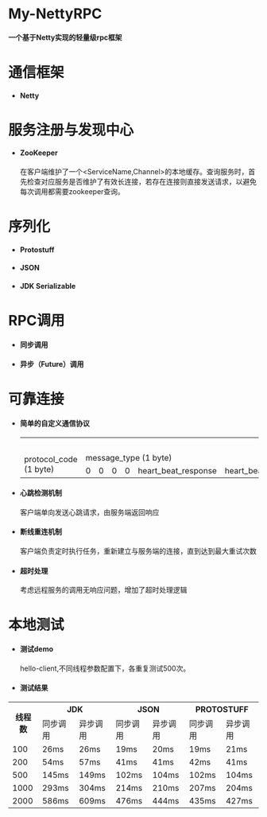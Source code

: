 # My-NettyRPC

#### 一个基于Netty实现的轻量级rpc框架

# 通信框架
- #### Netty

# 服务注册与发现中心
- #### ZooKeeper
  在客户端维护了一个<ServiceName,Channel>的本地缓存。查询服务时，首先检查对应服务是否维护了有效长连接，若存在连接则直接发送请求，以避免每次调用都需要zookeeper查询。

# 序列化

- #### Protostuff
- #### JSON
- #### JDK Serializable

# RPC调用

- #### 同步调用
- #### 异步（Future）调用

# 可靠连接

- #### 简单的自定义通信协议

  <table>
       <tr>
          <th colspan="21" rowspan="1">protocol_headr(7 byte)</th>
      </tr>
      <tr>
          <td colspan="1" rowspan="2">protocol_code (1 byte)</td>
          <td colspan="8" rowspan="1">message_type (1 byte)</td>
          <td colspan="8" rowspan="1">serialization_type (1 byte)</td>
          <td colspan="4" rowspan="2">body_length (4 byte)</td>
      </tr>
      <tr>
          <td>0</td>
          <td>0</td>
          <td>0</td>
          <td>0</td>
          <td>heart_beat_response</td>
          <td>heart_beat_request</td>
          <td>rpc_response</td>
          <td>rpc_request</td>
          <td>0</td>
          <td>0</td>
          <td>0</td>
          <td>0</td>
          <td>0</td>
          <td>proto_stuff</td>
          <td>json</td>
          <td>jdk</td>
      </tr>
  </table>

- #### 心跳检测机制

  客户端单向发送心跳请求，由服务端返回响应

- #### 断线重连机制

  客户端负责定时执行任务，重新建立与服务端的连接，直到达到最大重试次数

- #### 超时处理

  考虑远程服务的调用无响应问题，增加了超时处理逻辑

# 本地测试

- #### 测试demo

  hello-client,不同线程参数配置下，各重复测试500次。

- #### 测试结果
<table>
    <tr>
        <th rowspan="2">线程数</th>
        <th colspan="2">JDK</th>
        <th colspan="2">JSON</th>
        <th colspan="2">PROTOSTUFF</th>
    </tr>
    <tr>
        <td>同步调用</td>
        <td>异步调用</td>
        <td>同步调用</td>
        <td>异步调用</td>
        <td>同步调用</td>
        <td>异步调用</td>
    </tr>
    <tr>
        <td>100</td>
        <td>26ms</td>
        <td>26ms</td>
        <td>19ms</td>
        <td>20ms</td>
        <td>19ms</td>
        <td>21ms</td>
    </tr>
    <tr>
        <td>200</td>
        <td>54ms</td>
        <td>57ms</td>
        <td>41ms</td>
        <td>41ms</td>
        <td>42ms</td>
        <td>41ms</td>
    </tr>
     <tr>
        <td>500</td>
        <td>145ms</td>
        <td>149ms</td>
        <td>102ms</td>
        <td>104ms</td>
        <td>102ms</td>
        <td>104ms</td>
    </tr>
     <tr>
        <td>1000</td>
        <td>293ms</td>
        <td>304ms</td>
        <td>214ms</td>
        <td>210ms</td>
        <td>207ms</td>
        <td>204ms</td>
    </tr>   
    <tr>
        <td>2000</td>
        <td>586ms</td>
        <td>609ms</td>
        <td>476ms</td>
        <td>444ms</td>
        <td>435ms</td>
        <td>427ms</td>
    </tr>  
</table>
